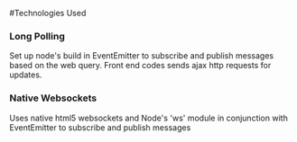 #Technologies Used

### Long Polling
Set up node's build in EventEmitter to subscribe and publish messages based on  the web query.
Front end codes sends ajax http requests for updates.


### Native Websockets
Uses native html5 websockets and Node's 'ws' module in conjunction with EventEmitter to subscribe and publish messages
